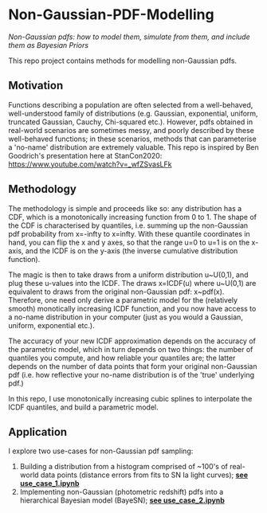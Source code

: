 # Non-Gaussian-PDF-Modelling
*Non-Gaussian pdfs: how to model them, simulate from them, and include them as Bayesian Priors*

This repo project contains methods for modelling non-Gaussian pdfs.

## Motivation

Functions describing a population are often selected from a well-behaved, well-understood family of distributions (e.g. Gaussian, exponential, uniform, truncated Gaussian, Cauchy, Chi-squared etc.). However, pdfs obtained in real-world scenarios are sometimes messy, and poorly described by these well-behaved functions; in these scenarios, methods that can parameterise a 'no-name' distribution are extremely valuable. This repo is inspired by Ben Goodrich's presentation here at StanCon2020: https://www.youtube.com/watch?v=_wfZSvasLFk

## Methodology

The methodology is simple and proceeds like so: any distribution has a CDF, which is a monotonically increasing function from 0 to 1. The shape of the CDF is characterised by quantiles, i.e. summing up the non-Gaussian pdf probability from x=-infty to x=infty. With these quantile coordinates in hand, you can flip the x and y axes, so that the range u=0 to u=1 is on the x-axis, and the ICDF is on the y-axis (the inverse cumulative distribution function). 

The magic is then to take draws from a uniform distribution u\~U(0,1), and plug these u-values into the ICDF. The draws x=ICDF(u) where u\~U(0,1) are equivalent to draws from the original non-Gaussian pdf: x\~pdf(x). Therefore, one need only derive a parametric model for the (relatively smooth) monotically increasing ICDF function, and you now have access to a no-name distribution in your computer (just as you would a Gaussian, uniform, exponential etc.). 

The accuracy of your new ICDF approximation depends on the accuracy of the parametric model, which in turn depends on two things: the number of quantiles you compute, and how reliable your quantiles are; the latter depends on the number of data points that form your original non-Gaussian pdf (i.e. how reflective your no-name distribution is of the 'true' underlying pdf.) 

In this repo, I use monotonically increasing cubic splines to interpolate the ICDF quantiles, and build a parametric model.

## Application

I explore two use-cases for non-Gaussian pdf sampling:
1. Building a distribution from a histogram comprised of ~100's of real-world data points (distance errors from fits to SN Ia light curves); [**see use_case_1.ipynb**](https://github.com/sam-m-ward/Non-Gaussian-PDF-Modelling/blob/main/use_case_1.ipynb)
2. Implementing non-Gaussian (photometric redshift) pdfs into a hierarchical Bayesian model (BayeSN); [**see use_case_2.ipynb**](https://github.com/sam-m-ward/Non-Gaussian-PDF-Modelling/blob/main/use_case_2.ipynb)
